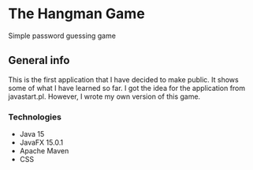 # The Hangman Game
Simple password guessing game
## General info
This is the first application that I have decided to make public. It shows some of what I have learned so far. I got the idea for the application from javastart.pl. However, I wrote my own version of this game.
### Technologies
* Java 15
* JavaFX 15.0.1
* Apache Maven
* CSS
